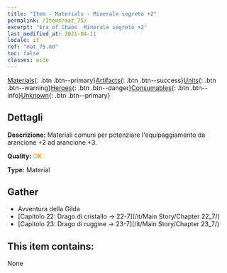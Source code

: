 ```yaml
---
title: "Item - Materials - Minerale segreto +2"
permalink: /Items/mat_75/
excerpt: "Era of Chaos  Minerale segreto +2"
last_modified_at: 2021-04-11
locale: it
ref: "mat_75.md"
toc: false
classes: wide
---
```

 [Materials](/it/Items/){: .btn .btn--primary}[Artifacts](/it/Items/Artifacts/){: .btn .btn--success}[Units](/it/Items/Units/){: .btn .btn--warning}[Heroes](/it/Items/Heroes/){: .btn .btn--danger}[Consumables](/it/Items/Consumables/){: .btn .btn--info}[Unknown](/it/Items/Unknown/){: .btn .btn--primary}

## Dettagli
 **Descrizione:** Materiali comuni per potenziare l'equipaggiamento da arancione +2 ad arancione +3.

 **Quality:** <span style="color: #FF8C00">OK</span>

 **Type:** Material

## Gather

*    Avventura della Gilda 
*    [Capitolo 22: Drago di cristallo -> 22-7](/it/Main Story/Chapter 22_7/) 
*    [Capitolo 23: Drago di ruggine -> 23-7](/it/Main Story/Chapter 23_7/) 

## This item contains:

  None

